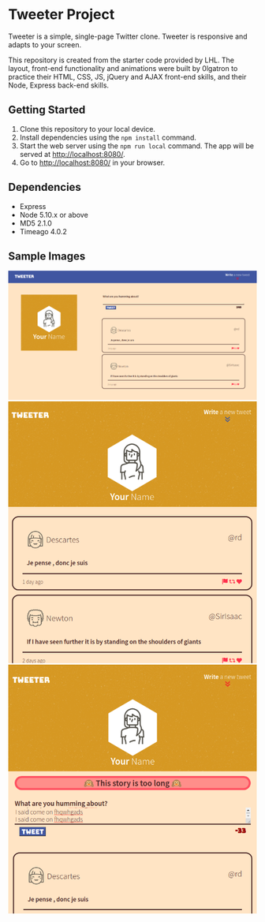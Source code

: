 # Tweeter Project

Tweeter is a simple, single-page Twitter clone.
Tweeter is responsive and adapts to your screen.

This repository is created from the starter code provided by LHL. The layout, front-end functionality and animations were built by 0lgatron to practice their HTML, CSS, JS, jQuery and AJAX front-end skills, and their Node, Express back-end skills.

## Getting Started

1. Clone this repository to your local device.
2. Install dependencies using the `npm install` command.
4. Start the web server using the `npm run local` command. The app will be served at <http://localhost:8080/>.
5. Go to <http://localhost:8080/> in your browser.

## Dependencies

- Express
- Node 5.10.x or above
- MD5 2.1.0
- Timeago 4.0.2

## Sample Images
!["Tweeter on your desktop"](https://raw.githubusercontent.com/0lgaP/tweeter/master/screenshots/Tweeter_desktop.png) 
!["Tweeter on mobile hiding the tweet bar"](https://raw.githubusercontent.com/0lgaP/tweeter/master/screenshots/Tweeter_mobile_hide.png)
!["Tweeter handles errors with cute Unicode monkeys"](https://raw.githubusercontent.com/0lgaP/tweeter/master/screenshots/Tweeter_error.png)

